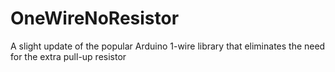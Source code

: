 OneWireNoResistor
=================

A slight update of the popular Arduino 1-wire library that eliminates the need for the extra pull-up resistor
